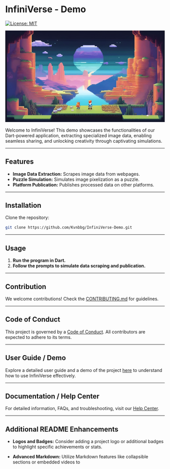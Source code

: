 # InfiniVerse - Demo

[![License: MIT](https://img.shields.io/badge/License-MIT-blue.svg)](https://opensource.org/licenses/MIT)

![InfiniVerse](screenshot.jpg)

Welcome to InfiniVerse! This demo showcases the functionalities of our Dart-powered application, extracting specialized image data, enabling seamless sharing, and unlocking creativity through captivating simulations.

---

## Features

- **Image Data Extraction:** Scrapes image data from webpages.
- **Puzzle Simulation:** Simulates image pixelization as a puzzle.
- **Platform Publication:** Publishes processed data on other platforms.

---

## Installation

Clone the repository:

```bash
git clone https://github.com/Kvnbbg/InfiniVerse-Demo.git
```

---

## Usage

1. **Run the program in Dart.**
2. **Follow the prompts to simulate data scraping and publication.**

---

## Contribution

We welcome contributions! Check the [CONTRIBUTING.md](CONTRIBUTING.md) for guidelines.

---

## Code of Conduct

This project is governed by a [Code of Conduct](CODE_OF_CONDUCT.md). All contributors are expected to adhere to its terms.

---

## User Guide / Demo

Explore a detailed user guide and a demo of the project [here](https://replit.com/@kvnbbg/InfiniVerse?v=1) to understand how to use InfiniVerse effectively.

---

## Documentation / Help Center

For detailed information, FAQs, and troubleshooting, visit our [Help Center](https://kvnbbg-creations.io/assets/html/faq-infiniverse.html).

---

## Additional README Enhancements

- **Logos and Badges:** Consider adding a project logo or additional badges to highlight specific achievements or stats.
  
- **Advanced Markdown:** Utilize Markdown features like collapsible sections or embedded videos to